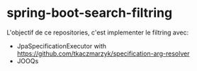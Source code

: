 # spring-boot-search-filtring

L'objectif de ce repositories, c'est implementer le filtring avec:
- JpaSpecificationExecutor with https://github.com/tkaczmarzyk/specification-arg-resolver
- JOOQs